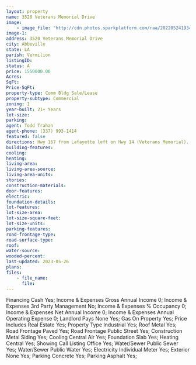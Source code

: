 ```yaml
---
layout: property
name: 3520 Veterans Memorial Drive
image:
    - image_file: "http://cdn.photos.sparkplatform.com/raa/20220524193441985952000000.jpg"
image-1:
address: 3520 Veterans Memorial Drive
city: Abbeville
state: LA
parish: Vermilion
listingID: 
status: A
price: 1550000.00
Acres: 
SqFt: 
Price-SqFt: 
property-type: Comm Bldg Sale/Lease
property-subtype: Commercial
zoning: I
year-built: 21+ Years
lot-size: 
parking: 
agent: Todd Trahan
agent-phone: (337) 993-1414
featured: false
directions: Hwy 167 from Lafayette left on Hwy 14 (Veterans Memorial).  Building is on the right.
building-features: 
cooling: 
heating: 
living-area: 
living-area-source: 
living-area-units: 
stories: 
construction-materials: 
door-features: 
electric: 
foundation-details: 
lot-features: 
lot-size-area: 
lot-size-square-feet: 
lot-size-units: 
parking-features: 
road-frontage-type: 
road-surface-type: 
roof: 
water-source: 
wooded-percent: 
last-updated: 2023-05-26
plans: 
files:
    - file_name:
      file:
---
```

Financing	Cash	Yes;
Income & Expenses	Gross Annual Income	0;
Income & Expenses	3rd Party Management	No;
Income & Expenses	% Occupancy	0;
Income & Expenses	Net Annual Income	0;
Income & Expenses	Annual Operating Expense	0;
Landlord Pays	None	Yes;
Gas	On Property	Yes;
Price Includes	Real Estate	Yes;
Property Type	Industrial	Yes;
Roof	Metal	Yes;
Road Frontage	Paved	Yes;
Road Frontage	Public Street	Yes;
Construction	Metal Siding	Yes;
Cooling	Central Air	Yes;
Foundation	Slab	Yes;
Heating	Central	Yes;
Showing	Call Listing Office	Yes;
Water/Sewer	Public Sewer	Yes;
Water/Sewer	Public Water	Yes;
Electricity	Individual Meter	Yes;
Exterior	None	Yes;
Parking	Concrete	Yes;
Parking	Asphalt	Yes;


